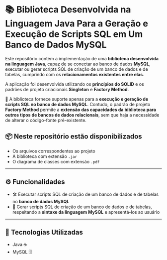 # 📚 Biblioteca Desenvolvida na Linguagem Java Para a Geração e Execução de Scripts SQL em Um Banco de Dados MySQL

Este repositório contém a implementação de uma **biblioteca desenvolvida na linguagem Java**, capaz de se conectar ao banco de dados **MySQL**, executar ou gerar scripts SQL de criação de um banco de dados e de tabelas, cumprindo com os **relacionamentos existentes entre elas**.  

A aplicação foi desenvolvida utilizando os **princípios do SOLID** e os padrões de projeto criacionais **Singleton** e **Factory Method**.

📌 A biblioteca fornece suporte apenas para a **execução e geração de scripts SQL no banco de dados MySQL**. Contudo, o padrão de projeto **Factory Method** permite a **extensão das capacidades da biblioteca para outros tipos de bancos de dados relacionais**, sem que haja a necessidade de alterar o código-fonte pré-existente.

## 📦 Neste repositório estão disponibilizados

- Os arquivos correspondentes ao projeto
- A biblioteca com extensão `.jar`
- O diagrama de classes com extensão `.pdf`

---

## ⚙️ Funcionalidades

- 🛠️ Executar scripts SQL de criação de um banco de dados e de tabelas no **banco de dados MySQL**
- 📄 Gerar scripts SQL de criação de um banco de dados e de tabelas, respeitando a **sintaxe da linguagem MySQL** e apresentá-los ao usuário

---

## 🧰 Tecnologias Utilizadas

- Java ☕  
- MySQL 🗄️
